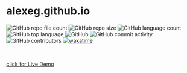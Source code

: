 # alexeg.github.io

![GitHub repo file count](https://img.shields.io/github/directory-file-count/AlexEG/alexeg.github.io?&style=plastic) ![GitHub repo size](https://img.shields.io/github/repo-size/AlexEG/alexeg.github.io?color=%23ff0055&style=plastic) ![GitHub language count](https://img.shields.io/github/languages/count/AlexEG/alexeg.github.io?style=plastic) ![GitHub top language](https://img.shields.io/github/languages/top/AlexEG/alexeg.github.io?color=%239900ff&style=plastic) ![GitHub](https://img.shields.io/github/license/AlexEG/alexeg.github.io?color=%2300dd&style=plastic) ![GitHub commit activity](https://img.shields.io/github/commit-activity/m/AlexEG/alexeg.github.io?color=%2330ff30&style=plastic) ![GitHub contributors](https://img.shields.io/github/contributors/AlexEG/alexeg.github.io?color=%23cc0000&style=plastic) [![wakatime](https://wakatime.com/badge/user/fbdfdc0f-d449-43dc-8090-ced03a22fe8c/project/4b792bf0-7703-4fb4-a2b8-8d99db6031ac.svg)](https://wakatime.com/badge/user/fbdfdc0f-d449-43dc-8090-ced03a22fe8c/project/4b792bf0-7703-4fb4-a2b8-8d99db6031ac)

<br>

[click for Live Demo](https://alexeg.netlify.app/)

<!-- Developer Dashboard -->
